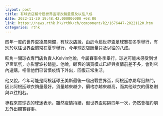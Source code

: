 ```yaml
---
layout: post
title: 有球衣店稱今屆世界盃球衣銷量僅及以往八成
date: 2022-11-20 19:48:42.000000000 +08:00
link: https://news.rthk.hk/rthk/ch/component/k2/1676447-20221120.htm
categories: rthk
---
```


四年一度的世界盃凌晨開鑼，有球衣店說，由於今屆世界盃足球賽在冬季舉行，有別於以往世界盃慣常在夏季舉行，今年球衣店銷量只及以往的八成。

旺角一間球衣專門店負責人Kelvin他說，今屆賽事冬季舉行，球迷可能未感受到世界盃氣氛，亦影響波衫銷量。他說，顧客的購買模式已經與疫情前差不多，會到店內選購，相信他們已習慣疫情下外出，回復正常生活。

他又說，今年可能是阿根廷球王美斯最後一屆出戰世界盃，阿根廷亦屬奪冠熱門，因此阿根廷球衣銷量最好，貨量越來越少，價格亦越來越高，而其他球衣的價格則與以往相若。

專程來買球衣的球迷表示，雖然疫情持續，但世界盃每隔四年一次，仍然會相約朋友外出觀賞賽事。
